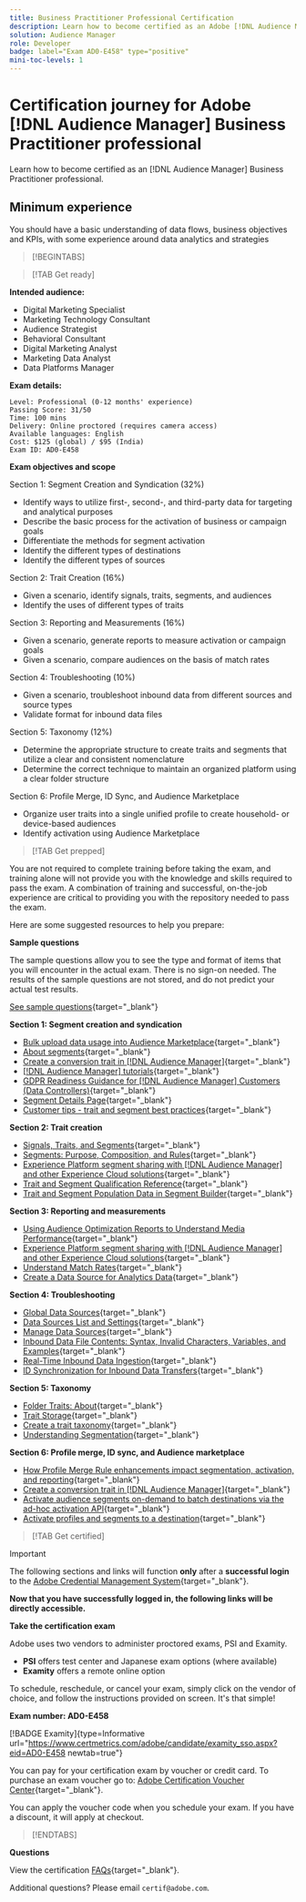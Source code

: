 ```yaml
---
title: Business Practitioner Professional Certification
description: Learn how to become certified as an Adobe [!DNL Audience Manager] Business Practitioner professional.
solution: Audience Manager
role: Developer
badge: label="Exam AD0-E458" type="positive"
mini-toc-levels: 1
---
```

# Certification journey for Adobe [!DNL Audience Manager] Business Practitioner professional

Learn how to become certified as an [!DNL Audience Manager] Business Practitioner professional.

## Minimum experience

You should have a basic understanding of data flows, business objectives and KPIs, with some experience around data analytics and strategies

>[!BEGINTABS]

>[!TAB Get ready]

**Intended audience:**

* Digital Marketing Specialist
* Marketing Technology Consultant
* Audience Strategist
* Behavioral Consultant
* Digital Marketing Analyst
* Marketing Data Analyst
* Data Platforms Manager

**Exam details:**

```
Level: Professional (0-12 months' experience)
Passing Score: 31/50
Time: 100 mins
Delivery: Online proctored (requires camera access)
Available languages: English
Cost: $125 (global) / $95 (India)
Exam ID: AD0-E458

```

**Exam objectives and scope**

Section 1: Segment Creation and Syndication (32%)

* Identify ways to utilize first-, second-, and third-party data for targeting and analytical purposes
* Describe the basic process for the activation of business or campaign goals
* Differentiate the methods for segment activation
* Identify the different types of destinations
* Identify the different types of sources

Section 2: Trait Creation (16%)

* Given a scenario, identify signals, traits, segments, and audiences
* Identify the uses of different types of traits

Section 3: Reporting and Measurements (16%)

* Given a scenario, generate reports to measure activation or campaign goals
* Given a scenario, compare audiences on the basis of match rates

Section 4: Troubleshooting (10%)

* Given a scenario, troubleshoot inbound data from different sources and source types
* Validate format for inbound data files

Section 5: Taxonomy (12%)

* Determine the appropriate structure to create traits and segments that utilize a clear and consistent nomenclature
* Determine the correct technique to maintain an organized platform using a clear folder structure

Section 6: Profile Merge, ID Sync, and Audience Marketplace

* Organize user traits into a single unified profile to create household- or device-based audiences
* Identify activation using Audience Marketplace

>[!TAB Get prepped]

You are not required to complete training before taking the exam, and training alone will not provide you with the knowledge and skills required to pass the exam. A combination of training and successful, on-the-job experience are critical to providing you with the repository needed to pass the exam.

Here are some suggested resources to help you prepare:

**Sample questions**

The sample questions allow you to see the type and format of items that you will encounter in the actual exam. There is no sign-on needed. The results of the sample questions are not stored, and do not predict your actual test results.

[See sample questions](https://scorpion.caveon.com/launchpad/ad0-e458-adobe-audience-manager-business-practitioner-professional-copy-dvaivw){target="_blank"}

**Section 1: Segment creation and syndication**

* [Bulk upload data usage into Audience Marketplace](https://experienceleague.adobe.com/docs/audience-manager-learn/tutorials/audience-marketplace/buying-data/bulk-uploading-data-usage-into-the-audience-marketplace.html?lang=en){target="_blank"}
* [About segments](https://experienceleague.adobe.com/docs/analytics/components/segmentation/seg-overview.html?lang=en){target="_blank"}
* [Create a conversion trait in [!DNL Audience Manager]](https://experienceleague.adobe.com/docs/audience-manager-learn/tutorials/build-and-manage-audiences/traits-and-segments/creating-conversion-traits.html?lang=en){target="_blank"}
* [[!DNL Audience Manager] tutorials](https://experienceleague.adobe.com/docs/audience-manager-learn/tutorials/overview.html?lang=tr){target="_blank"}
* [GDPR Readiness Guidance for [!DNL Audience Manager] Customers (Data Controllers)](https://experienceleague.adobe.com/docs/audience-manager/user-guide/overview/data-privacy/data-privacy-reference/aam-gdpr-readiness.html?lang=en){target="_blank"}
* [Segment Details Page](https://experienceleague.adobe.com/docs/audience-manager/user-guide/features/segments/segment-summary-view.html?lang=en){target="_blank"}
* [Customer tips - trait and segment best practices](https://experienceleague.adobe.com/docs/audience-manager-learn/tutorials/build-and-manage-audiences/traits-and-segments/customer-tips-traits-and-segments-best-practices.html%3Flang%3Dja){target="_blank"}

**Section 2: Trait creation**

* [Signals, Traits, and Segments](https://experienceleague.adobe.com/docs/audience-manager/user-guide/reference/signal-trait-segment.html?lang=en){target="_blank"}
* [Segments: Purpose, Composition, and Rules](https://experienceleague.adobe.com/docs/audience-manager/user-guide/features/segments/segments-purpose.html?lang=en){target="_blank"}
* [Experience Platform segment sharing with [!DNL Audience Manager] and other Experience Cloud solutions](https://experienceleague.adobe.com/docs/audience-manager/user-guide/implementation-integration-guides/integration-experience-platform/aam-aep-audience-sharing.){target="_blank"}
* [Trait and Segment Qualification Reference](https://experienceleague.adobe.com/docs/audience-manager/user-guide/features/traits/trait-and-segment-qualification-reference.html?lang=en){target="_blank"}
* [Trait and Segment Population Data in Segment Builder](https://experienceleague.adobe.com/docs/audience-manager/user-guide/features/segments/segment-builder-data.html?lang=en){target="_blank"}

**Section 3: Reporting and measurements**

* [Using Audience Optimization Reports to Understand Media Performance](https://experienceleague.adobe.com/docs/audience-manager-learn/tutorials/reports/using-audience-optimization-reports-to-understand-media-performance.html?lang=en){target="_blank"}
* [Experience Platform segment sharing with [!DNL Audience Manager] and other Experience Cloud solutions](https://experienceleague.adobe.com/docs/audience-manager/user-guide/implementation-integration-guides/integration-experience-platform/aam-aep-audience-sharing.html?lang=en){target="_blank"}
* [Understand Match Rates](https://experienceleague.adobe.com/docs/audience-manager-learn/tutorials/data-activation/destinations-basics/understanding-match-rates.html?lang=en){target="_blank"}
* [Create a Data Source for Analytics Data](https://experienceleague.adobe.com/docs/audience-manager-learn/tutorials/setup-and-admin/data-sources/create-a-data-source-for-analytics-data.html?lang=ru){target="_blank"}

**Section 4: Troubleshooting**

* [Global Data Sources](https://experienceleague.adobe.com/docs/audience-manager/user-guide/features/data-sources/global-data-sources.html?lang=en#:~:text=Global%20data%20sources%20are%20accessible,by%20manufacturers%20for%20advertising%20purposes.){target="_blank"}
* [Data Sources List and Settings](https://experienceleague.adobe.com/docs/audience-manager/user-guide/features/data-sources/datasources-list-and-settings.html?lang=en){target="_blank"}
* [Manage Data Sources](https://experienceleague.adobe.com/docs/audience-manager/user-guide/features/data-sources/manage-datasources.html?lang=en){target="_blank"}
* [Inbound Data File Contents: Syntax, Invalid Characters, Variables, and Examples](https://experienceleague.adobe.com/docs/audience-manager/user-guide/implementation-integration-guides/sending-audience-data/batch-data-transfer-process/inbound-file-contents.html?lang=en){target="_blank"}
* [Real-Time Inbound Data Ingestion](https://experienceleague.adobe.com/docs/audience-manager/user-guide/implementation-integration-guides/sending-audience-data/real-time-inbound-data-integration/real-time-data-transfer.html?lang=en){target="_blank"}
* [ID Synchronization for Inbound Data Transfers](https://experienceleague.adobe.com/docs/audience-manager/user-guide/implementation-integration-guides/sending-audience-data/batch-data-transfer-process/id-sync-http.html?lang=en){target="_blank"}

**Section 5: Taxonomy**

* [Folder Traits: About](https://experienceleague.adobe.com/docs/audience-manager/user-guide/features/traits/about-folder-traits.html?lang=en){target="_blank"}
* [Trait Storage](https://experienceleague.adobe.com/docs/audience-manager/user-guide/features/traits/trait-storage.html?lang=en){target="_blank"}
* [Create a trait taxonomy](https://experienceleague.adobe.com/docs/audience-manager-learn/tutorials/build-and-manage-audiences/traits-and-segments/creating-a-trait-taxonomy.html?lang=en){target="_blank"}
* [Understanding Segmentation](https://experienceleague.adobe.com/docs/experience-manager-cloud-service/content/sites/authoring/personalization/segmentation.html?lang=en){target="_blank"}

**Section 6: Profile merge, ID sync, and Audience marketplace**

* [How Profile Merge Rule enhancements impact segmentation, activation, and reporting](https://experienceleague.adobe.com/docs/audience-manager-learn/tutorials/build-and-manage-audiences/profile-merge/how-profile-merge-rule-enhancements-impact-segmentation-activation-and-reporting.html?lang=en){target="_blank"}
* [Create a conversion trait in [!DNL Audience Manager]](https://experienceleague.adobe.com/docs/audience-manager-learn/tutorials/build-and-manage-audiences/traits-and-segments/creating-conversion-traits.html?lang=en){target="_blank"}
* [Activate audience segments on-demand to batch destinations via the ad-hoc activation API](https://experienceleague.adobe.com/docs/experience-platform/destinations/api/ad-hoc-activation-api.html?lang=en){target="_blank"}
* [Activate profiles and segments to a destination](https://experienceleague.adobe.com/docs/platform-learn/tutorials/destinations/activate-profiles-and-segments-to-a-destination.html?lang=en){target="_blank"}

>[!TAB Get certified]

>[!IMPORTANT]
>
>The following sections and links will function **only** after a **successful login** to the [Adobe Credential Management System](http://www.certmetrics.com/adobe){target="_blank"}. 


**Now that you have successfully logged in, the following links will be directly accessible.**

**Take the certification exam**

Adobe uses two vendors to administer proctored exams, PSI and Examity. 

* **PSI** offers test center and Japanese exam options (where available) 
* **Examity** offers a remote online option

To schedule, reschedule, or cancel your exam, simply click on the vendor of choice, and follow the instructions provided on screen. It's that simple!

**Exam number: AD0-E458**

[!BADGE Examity]{type=Informative url="https://www.certmetrics.com/adobe/candidate/examity_sso.aspx?eid=AD0-E458 newtab=true"}

You can pay for your certification exam by voucher or credit card. To purchase an exam voucher go to: [Adobe Certification Voucher Center](https://market.xvoucher.com/adobe/global){target="_blank"}. 

You can apply the voucher code when you schedule your exam. If you have a discount, it will apply at checkout.

>[!ENDTABS]

**Questions**

View the certification [FAQs](https://experienceleague.corp.adobe.com/docs/certification/certification/faq.html?lang=en){target="_blank"}.

Additional questions? Please email `certif@adobe.com`.
